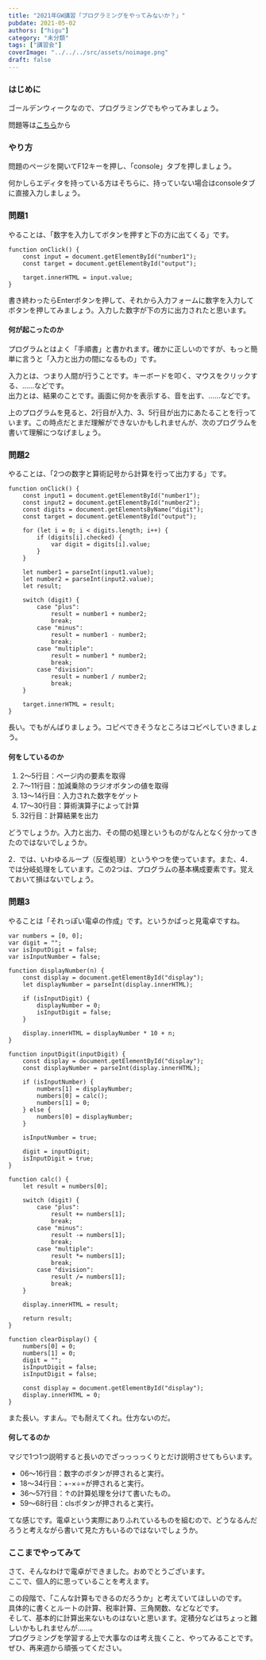 ```yaml
---
title: "2021年GW講習「プログラミングをやってみないか？」"
pubdate: 2021-05-02
authors: ["higu"]
category: "未分類"
tags: ["講習会"]
coverImage: "../../../src/assets/noimage.png"
draft: false
---
```


### はじめに

ゴールデンウィークなので、プログラミングでもやってみましょう。

問題等は[こちら](https://uu-cactus.com/2021/goldenweek/)から

### やり方

問題のページを開いてF12キーを押し、「console」タブを押しましょう。

何かしらエディタを持っている方はそちらに、持っていない場合はconsoleタブに直接入力しましょう。

### 問題1

やることは、「数字を入力してボタンを押すと下の方に出てくる」です。

```
function onClick() {
	const input = document.getElementById("number1");
	const target = document.getElementById("output");

	target.innerHTML = input.value;
}

```

書き終わったらEnterボタンを押して、それから入力フォームに数字を入力してボタンを押してみましょう。入力した数字が下の方に出力されたと思います。

#### 何が起こったのか

プログラムとはよく「手順書」と書かれます。確かに正しいのですが、もっと簡単に言うと「入力と出力の間になるもの」です。

入力とは、つまり人間が行うことです。キーボードを叩く、マウスをクリックする、……などです。  
出力とは、結果のことです。画面に何かを表示する、音を出す、……などです。

上のプログラムを見ると、2行目が入力、3、5行目が出力にあたることを行っています。この時点だとまだ理解ができないかもしれませんが、次のプログラムを書いて理解につなげましょう。

### 問題2

やることは、「2つの数字と算術記号から計算を行って出力する」です。

```
function onClick() {
	const input1 = document.getElementById("number1");
	const input2 = document.getElementById("number2");
	const digits = document.getElementsByName("digit");
	const target = document.getElementById("output");

	for (let i = 0; i < digits.length; i++) {
		if (digits[i].checked) {
			var digit = digits[i].value;
		}
	}

	let number1 = parseInt(input1.value);
	let number2 = parseInt(input2.value);
	let result;

	switch (digit) {
		case "plus":
			result = number1 + number2;
			break;
		case "minus":
			result = number1 - number2;
			break;
		case "multiple":
			result = number1 * number2;
			break;
		case "division":
			result = number1 / number2;
			break;
	}

	target.innerHTML = result;
}
```

長い。でもがんばりましょう。コピペできそうなところはコピペしていきましょう。

#### 何をしているのか

1. 2～5行目：ページ内の要素を取得
2. 7～11行目：加減乗除のラジオボタンの値を取得
3. 13～14行目：入力された数字をゲット
4. 17～30行目：算術演算子によって計算
5. 32行目：計算結果を出力

どうでしょうか。入力と出力、その間の処理というものがなんとなく分かってきたのではないでしょうか。

2．では、いわゆるループ（反復処理）というやつを使っています。また、4．では分岐処理をしています。この2つは、プログラムの基本構成要素です。覚えておいて損はないでしょう。

### 問題3

やることは「それっぽい電卓の作成」です。というかぱっと見電卓ですね。

```
var numbers = [0, 0];
var digit = "";
var isInputDigit = false;
var isInputNumber = false;

function displayNumber(n) {
	const display = document.getElementById("display");
	let displayNumber = parseInt(display.innerHTML);

	if (isInputDigit) {
		displayNumber = 0;
		isInputDigit = false;
	}

	display.innerHTML = displayNumber * 10 + n;
}

function inputDigit(inputDigit) {
	const display = document.getElementById("display");
	const displayNumber = parseInt(display.innerHTML);

	if (isInputNumber) {
		numbers[1] = displayNumber;
		numbers[0] = calc();
		numbers[1] = 0;
	} else {
		numbers[0] = displayNumber;
	}

	isInputNumber = true;

	digit = inputDigit;
	isInputDigit = true;
}

function calc() {
	let result = numbers[0];

	switch (digit) {
		case "plus":
			result += numbers[1];
			break;
		case "minus":
			result -= numbers[1];
			break;
		case "multiple":
			result *= numbers[1];
			break;
		case "division":
			result /= numbers[1];
			break;
	}

	display.innerHTML = result;

	return result;
}

function clearDisplay() {
	numbers[0] = 0;
	numbers[1] = 0;
	digit = "";
	isInputDigit = false;
	isInputDigit = false;

	const display = document.getElementById("display");
	display.innerHTML = 0;
}
```

また長い。すまん。でも耐えてくれ。仕方ないのだ。

#### 何してるのか

マジで1つ1つ説明すると長いのでざっっっっくりとだけ説明させてもらいます。

- 06～16行目：数字のボタンが押されると実行。
- 18～34行目：+-×÷=が押されると実行。
- 36～57行目：↑の計算処理を分けて書いたもの。
- 59～68行目：clsボタンが押されると実行。

てな感じです。電卓という実際にありふれているものを組むので、どうなるんだろうと考えながら書いて見た方もいるのではないでしょうか。

### ここまでやってみて

さて、そんなわけで電卓ができました。おめでとうございます。  
ここで、個人的に思っていることを考えます。

この段階で、「こんな計算もできるのだろうか」と考えていてほしいのです。  
具体的に書くとルートの計算、税率計算、三角関数、などなどです。  
そして、基本的に計算出来ないものはないと思います。定積分などはちょっと難しいかもしれませんが……。  
プログラミングを学習する上で大事なのは考え抜くこと、やってみることです。ぜひ、再来週から頑張ってください。
